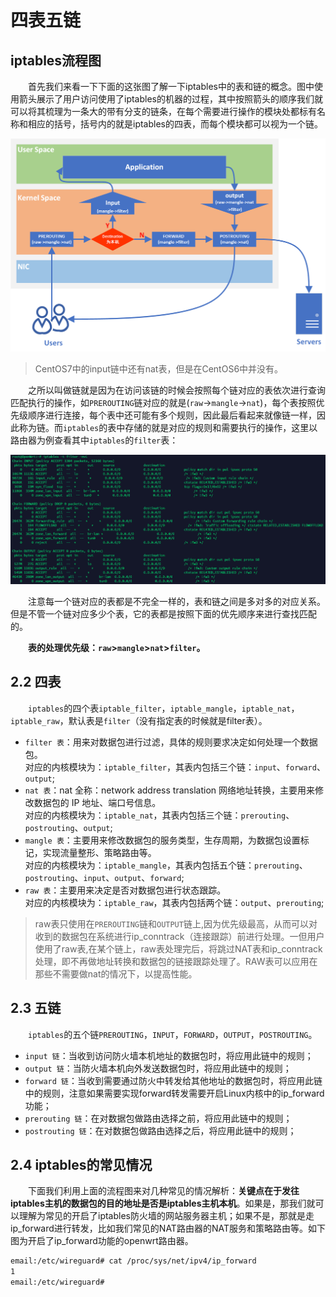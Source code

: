 # 四表五链

## iptables流程图

　　首先我们来看一下下面的这张图了解一下iptables中的表和链的概念。图中使用箭头展示了用户访问使用了iptables的机器的过程，其中按照箭头的顺序我们就可以将其梳理为一条大的带有分支的链条，在每个需要进行操作的模块处都标有名称和相应的括号，括号内的就是iptables的四表，而每个模块都可以视为一个链。

​![20200420174840](assets/net-img-20200420174840-20240426095836-mlr3m5q.png)​

> CentOS7中的input链中还有nat表，但是在CentOS6中并没有。

　　之所以叫做链就是因为在访问该链的时候会按照每个链对应的表依次进行查询匹配执行的操作，如`PREROUTING`​链对应的就是(`raw`​->`mangle`​->`nat`​)，每个表按照优先级顺序进行连接，每个表中还可能有多个规则，因此最后看起来就像链一样，因此称为链。而`iptables`​的表中存储的就是对应的规则和需要执行的操作，这里以路由器为例查看其中`iptables`​的`filter`​表：

​![20200421101939](assets/net-img-20200421101939-20240426095836-9502g3a.png)​

　　注意每一个链对应的表都是不完全一样的，表和链之间是多对多的对应关系。但是不管一个链对应多少个表，它的表都是按照下面的优先顺序来进行查找匹配的。

　　**表的处理优先级：**​**​`raw`​**​ **&gt;**​**​`mangle`​**​ **&gt;**​**​`nat`​**​ **&gt;**​**​`filter`​**​ **。**

## 2.2 四表

　　​`iptables`​的四个表`iptable_filter`​，`iptable_mangle`​，`iptable_nat`​，`iptable_raw`​，默认表是`filter`​（没有指定表的时候就是filter表）。

* ​`filter 表`​：用来对数据包进行过滤，具体的规则要求决定如何处理一个数据包。  
  对应的内核模块为：`iptable_filter`​，其表内包括三个链：`input`​、`forward`​、`output`​;
* ​`nat 表`​：nat 全称：network address translation 网络地址转换，主要用来修改数据包的 IP 地址、端口号信息。  
  对应的内核模块为：`iptable_nat`​，其表内包括三个链：`prerouting`​、`postrouting`​、`output`​;
* ​`mangle 表`​：主要用来修改数据包的服务类型，生存周期，为数据包设置标记，实现流量整形、策略路由等。  
  对应的内核模块为：`iptable_mangle`​，其表内包括五个链：`prerouting`​、`postrouting`​、`input`​、`output`​、`forward`​;
* ​`raw 表`​：主要用来决定是否对数据包进行状态跟踪。  
  对应的内核模块为：`iptable_raw`​，其表内包括两个链：`output`​、`prerouting`​;

> raw表只使用在`PREROUTING`​链和`OUTPUT`​链上,因为优先级最高，从而可以对收到的数据包在系统进行ip_conntrack（连接跟踪）前进行处理。一但用户使用了raw表,在某个链上，raw表处理完后，将跳过NAT表和ip_conntrack处理，即不再做地址转换和数据包的链接跟踪处理了。RAW表可以应用在那些不需要做nat的情况下，以提高性能。

## 2.3 五链

　　​`iptables`​的五个链`PREROUTING`​，`INPUT`​，`FORWARD`​，`OUTPUT`​，`POSTROUTING`​。

* ​`input 链`​：当收到访问防火墙本机地址的数据包时，将应用此链中的规则；
* ​`output 链`​：当防火墙本机向外发送数据包时，将应用此链中的规则；
* ​`forward 链`​：当收到需要通过防火中转发给其他地址的数据包时，将应用此链中的规则，注意如果需要实现forward转发需要开启Linux内核中的ip_forward功能；
* ​`prerouting 链`​：在对数据包做路由选择之前，将应用此链中的规则；
* ​`postrouting 链`​：在对数据包做路由选择之后，将应用此链中的规则；

## 2.4 iptables的常见情况

　　下面我们利用上面的流程图来对几种常见的情况解析：**关键点在于发往iptables主机的数据包的目的地址是否是iptables主机本机**。如果是，那我们就可以理解为常见的开启了iptables防火墙的网站服务器主机；如果不是，那就是走ip_forward进行转发，比如我们常见的NAT路由器的NAT服务和策略路由等。如下图为开启了ip_forward功能的openwrt路由器。

```bash
email:/etc/wireguard# cat /proc/sys/net/ipv4/ip_forward
1
email:/etc/wireguard# 
```

　　‍
